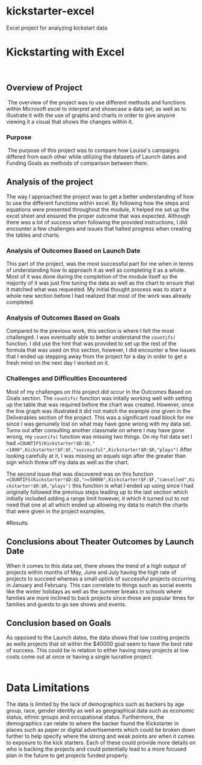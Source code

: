 # kickstarter-excel
Excel project for analyzing kickstart data
# Kickstarting with Excel
​
## Overview of Project
​ The overview of the project was to use different methods and functions within Microsoft excel to interpret and showcase a data set; as well as to illustrate it with the use of graphs and charts in order to give anyone viewing it a visual that shows the changes within it. 

### Purpose
​ The purpose of this project was to compare how Louise's campaigns differed from each other while utilizing the datasets of Launch dates and Funding Goals as methods of comparison between them.

## Analysis of the project
​The way I approached the project was to get a better understanding of how to use the different functions within excel. By following how the steps and equations were presented throughout the module, it helped me set up the excel sheet and ensured the proper outcome that was expected. Although there was a lot of success when following the provided instructions, I did encounter a few challenges and issues that halted progress when creating the tables and charts.  

### Analysis of Outcomes Based on Launch Date
This part of the project, was the most successful part for me when in terms of understanding how to approach it as well as completing it as a whole. Most of it was done during the completion of the module itself so the majority of it was just fine tuning the data as well as the chart to ensure that it matched what was requested. My initial thought process was to start a whole new section before I had realized that most of the work was already completed. 
​
### Analysis of Outcomes Based on Goals
​Compared to the previous work, this section is where I felt the most challenged. I was eventually able to better understand the `countifs(` function. I did use the hint that was provided to set up the rest of the formula that was used on this section, however, I did encounter a few issues that I ended up stepping away from the project for a day in order to get a fresh mind on the next day I worked on it. 

### Challenges and Difficulties Encountered
Most of my challenges on this project did occur in the Outcomes Based on Goals section. The `countifs(​` function was initally working well with setting up the table that was required before the chart was created. However, once the line graph was illustrated it did not match the example one given in the Deliverables section of the project. This was a significant road block for me since I was genuinely lost on what may have gone wrong with my data set. Turns out after consulting another classmate on where I may have gone wrong, my `countifs(` function was missing two things. On my fist data set I had `=COUNTIFS(Kickstarter!$D:$D,"<1000",Kickstarter!$F:$F,"successful",Kickstarter!$R:$R,"plays")`  After looking carefully at it, I was missing an equals sign after the greater than sign which threw off my data as well as the chart. 

The second issue that was discovered was on this function `=COUNTIFS(Kickstarter!$D:$D,">=50000",Kickstarter!$F:$F,"cancelled",Kickstarter!$R:$R,"plays")` this function is what I ended up using since I had originally followed the previous steps leading up to the last section which initially included adding a range limit however, it which it turned out to not need that one at all which ended up allowing my data to match the charts that were given in the project examples.

#Results
​
## Conclusions about Theater Outcomes by Launch Date
​When it comes to this data set, there shows the trend of a high output of projects within months of  May, June and July having the high rate of projects to succeed whereas a small uptick of successful projects occurring in January and February. This can correlate to things such as social events like the winter holidays as well as the summer breaks in schools where families are more inclined to back projects since those are popular times for families and guests to go see shows and events. 

## Conclusion based on Goals
As opposed to the Launch dates, the data shows that low costing projects as wells projects that sit within the $40000 goal seem to have the best rate of success. This could be in relation to either having many projects at low costs come out at once or having a single lucrative project.  
​
# Data Limitations
​The data is limited by the lack of demographics such as backers by age group, race, gender identity as well as geographical data such as economic status, ethnic groups and occupational status. Furthermore, the demographics can relate to where the backer found the Kickstarter in places such as paper or digital advertisements which could be broken down further to help specify where the strong and weak points are when it comes to exposure to the kick starters.  Each of these could provide more details on who is backing the projects and could potentially lead to a more focused plan in the future to get projects funded properly. 
